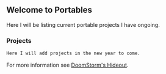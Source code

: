 ## Welcome to Portables

Here I will be listing current portable projects I have ongoing.

### Projects

```markdown
Here I will add projects in the new year to come.
```

For more information see [DoomStorm's Hideout](https://doomstorm.wordpress.com/).
